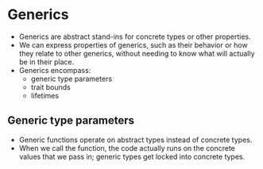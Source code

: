 # Generics

- Generics are abstract stand-ins for concrete types or other properties.
- We can express properties of generics, such as their behavior or how they 
  relate to other generics, without needing to know what will actually be in 
  their place.
- Generics encompass:
  - generic type parameters
  - trait bounds
  - lifetimes



## Generic type parameters
- Generic functions operate on abstract types instead of concrete types. 
- When we call the function, the code actually runs on the concrete 
  values that we pass in; generic types get locked into concrete types.

